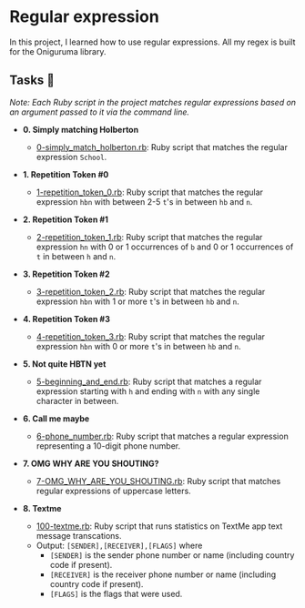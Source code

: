 # Regular expression

In this project, I learned how to use regular expressions. All my regex is built for the Oniguruma library.

## Tasks :page_with_curl:

_Note: Each Ruby script in the project matches regular expressions based on an argument passed to it via the command line._

- **0. Simply matching Holberton**

  - [0-simply_match_holberton.rb](./0-simply_match_holberton.rb): Ruby script that matches the regular expression `School`.

- **1. Repetition Token #0**

  - [1-repetition_token_0.rb](./1-repetition_token_0.rb): Ruby script that matches the regular expression `hbn` with between 2-5 `t`'s in between `hb` and `n`.

- **2. Repetition Token #1**

  - [2-repetition_token_1.rb](./2-repetition_token_1.rb): Ruby script that matches the regular expression `hn` with 0 or 1 occurrences of `b` and 0 or 1
    occurrences of `t` in between `h` and `n`.

- **3. Repetition Token #2**

  - [3-repetition_token_2.rb](./3-repetition_token_2.rb): Ruby script that matches the regular expression `hbn` with 1 or more `t`'s in between `hb` and `n`.

- **4. Repetition Token #3**

  - [4-repetition_token_3.rb](./4-repetition_token_3.rb): Ruby script that matches the regular expression `hbn` with 0 or more `t`'s in between `hb` and `n`.

- **5. Not quite HBTN yet**

  - [5-beginning_and_end.rb](./5-beginning_and_end.rb): Ruby script that matches a regular expression starting with `h` and ending with `n` with any single character in between.

- **6. Call me maybe**

  - [6-phone_number.rb](./6-phone_number.rb): Ruby script that matches a regular expression representing a 10-digit phone number.

- **7. OMG WHY ARE YOU SHOUTING?**

  - [7-OMG_WHY_ARE_YOU_SHOUTING.rb](./7-OMG_WHY_ARE_YOU_SHOUTING.rb): Ruby script that matches regular expressions of uppercase letters.

- **8. Textme**
  - [100-textme.rb](./100-textme.rb): Ruby script that runs statistics on TextMe app text message transcations.
  - Output: `[SENDER],[RECEIVER],[FLAGS]` where
    - `[SENDER]` is the sender phone number or name (including country code if present).
    - `[RECEIVER]` is the receiver phone number or name (including country code if present).
    - `[FLAGS]` is the flags that were used.

